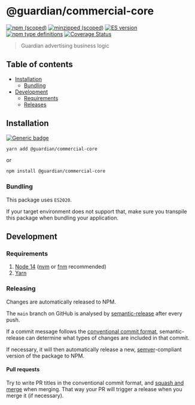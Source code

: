 # @guardian/commercial-core

[![npm (scoped)](https://img.shields.io/npm/v/@guardian/commercial-core)](https://www.npmjs.com/package/@guardian/commercial-core)
[![minzipped (scoped)](https://badgen.net/bundlephobia/minzip/@guardian/commercial-core)](https://bundlephobia.com/result?p=@guardian/commercial-core)
[![ES version](https://badgen.net/badge/ES/2020/cyan)](https://tc39.es/ecma262/2020/)
[![npm type definitions](https://img.shields.io/npm/types/@guardian/commercial-core)](https://www.typescriptlang.org/)
[![Coverage Status](https://coveralls.io/repos/github/guardian/commercial-core/badge.svg)](https://coveralls.io/github/guardian/commercial-core)

> Guardian advertising business logic

<!-- START doctoc generated TOC please keep comment here to allow auto update -->
<!-- DON'T EDIT THIS SECTION, INSTEAD RE-RUN doctoc TO UPDATE -->

## Table of contents

-   [Installation](#installation)
    -   [Bundling](#bundling)
-   [Development](#development)
    -   [Requirements](#requirements)
    -   [Releases](#releases)

<!-- END doctoc generated TOC please keep comment here to allow auto update -->

## Installation

[![Generic badge](https://img.shields.io/badge/google-chat-259082.svg)](https://chat.google.com/room/AAAAPL2MBvE)

```bash
yarn add @guardian/commercial-core
```

or

```bash
npm install @guardian/commercial-core
```

### Bundling

This package uses `ES2020`.

If your target environment does not support that, make sure you transpile this package when bundling your application.

## Development

### Requirements

1. [Node 14](https://nodejs.org/en/download/) ([nvm](https://github.com/nvm-sh/nvm) or [fnm](https://github.com/Schniz/fnm) recommended)
2. [Yarn](https://classic.yarnpkg.com/en/docs/install/)

### Releasing

Changes are automatically released to NPM.

The `main` branch on GitHub is analysed by [semantic-release](https://semantic-release.gitbook.io/) after every push.

If a commit message follows the [conventional commit format](https://www.conventionalcommits.org/en/v1.0.0), semantic-release can determine what types of changes are included in that commit.

If necessary, it will then automatically release a new, [semver](https://semver.org/)-compliant version of the package to NPM.

#### Pull requests

Try to write PR titles in the conventional commit format, and [squash and merge](https://docs.github.com/en/free-pro-team@latest/github/collaborating-with-issues-and-pull-requests/about-pull-request-merges#squash-and-merge-your-pull-request-commits) when merging. That way your PR will trigger a release when you merge it (if necessary).
